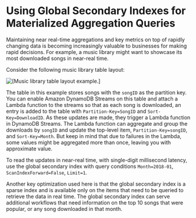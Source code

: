 # Using Global Secondary Indexes for Materialized Aggregation Queries<a name="bp-gsi-aggregation"></a>

Maintaining near real\-time aggregations and key metrics on top of rapidly changing data is becoming increasingly valuable to businesses for making rapid decisions\. For example, a music library might want to showcase its most downloaded songs in near\-real time\. 

Consider the following music library table layout:

![\[Music library table layout example.\]](http://docs.aws.amazon.com/amazondynamodb/latest/developerguide/images/AggregationQueries.png)

The table in this example stores songs with the `songID` as the partition key\. You can enable Amazon DynamoDB Streams on this table and attach a Lambda function to the streams so that as each song is downloaded, an entry is added to the table with `Partition-Key=SongID` and `Sort-Key=DownloadID`\. As these updates are made, they trigger a Lambda function in DynamoDB Streams\. The Lambda function can aggregate and group the downloads by `songID` and update the top\-level item, `Partition-Key=songID`, and `Sort-Key=Month`\. But keep in mind that due to failures in the Lambda, some values might be aggregated more than once, leaving you with approximate value.

To read the updates in near\-real time, with single\-digit millisecond latency, use the global secondary index with query conditions `Month=2018-01`, `ScanIndexForward=False`, `Limit=1`\.

Another key optimization used here is that the global secondary index is a sparse index and is available only on the items that need to be queried to retrieve the data in real time\. The global secondary index can serve additional workflows that need information on the top 10 songs that were popular, or any song downloaded in that month\.
